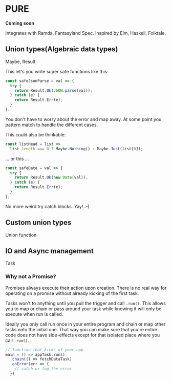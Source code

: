 # PURE

**Coming soon**

Integrates with Ramda, Fantasyland Spec.
Inspired by Elm, Haskell, Folktale.

## Union types(Algebraic data types)

Maybe, Result

This let's you write super safe functions like this:
```js
const safeJsonParse = val => {
  try {
    return Result.Ok(JSON.parse(val));
  } catch (e) {
    return Result.Err(e);
  }
};
```

You don't have to worry about the error and map away.
At some point you pattern match to handle the different cases.

This could also be thinkable:
```js
const listHead = list =>
  list.length === 0 ? Maybe.Nothing() : Maybe.Just(list[0]);
```
... or this ...
```js
const safeDate = val => {
  try {
    return Result.Ok(new Date(val));
  } catch (e) {
    return Result.Err(e);
  }
};
```

No more weird try catch blocks. Yay! :-)

## Custom union types

Union function

## IO and Async management

Task

### Why not a Promise?

Promises always execute their action upon creation. There is no real way for
operating on a promise without already kicking of the first task.

Tasks won't to anything until you pull the trigger and call `.run()`.
This allows you to map or chain or pass around your task while knowing it will
only be execute when run is called.

Ideally you only call run once in your entire program and chain or map other
tasks onto the initial one. That way you can make sure that you're entire code
does not have side-effects except for that isolated place where you call `.run()`.

```js
// function that kicks of your app
main = () => appTask.run()
  .chain(() => fetchDataTask)
  .onError(err => {
    // catch or log the error
  })
```
